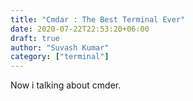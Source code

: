 ```yaml
---
title: "Cmdar : The Best Terminal Ever"
date: 2020-07-22T22:53:20+06:00
draft: true
author: "Suvash Kumar"
category: ["terminal"]
---
```


Now i talking about cmder.